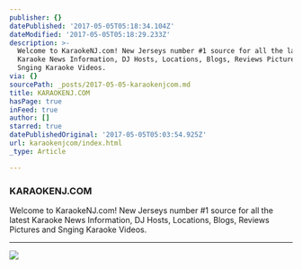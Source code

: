 ```yaml
---
publisher: {}
datePublished: '2017-05-05T05:18:34.104Z'
dateModified: '2017-05-05T05:18:29.233Z'
description: >-
  Welcome to KaraokeNJ.com! New Jerseys number #1 source for all the latest
  Karaoke News Information, DJ Hosts, Locations, Blogs, Reviews Pictures and
  Snging Karaoke Videos.
via: {}
sourcePath: _posts/2017-05-05-karaokenjcom.md
title: KARAOKENJ.COM
hasPage: true
inFeed: true
author: []
starred: true
datePublishedOriginal: '2017-05-05T05:03:54.925Z'
url: karaokenjcom/index.html
_type: Article

---
```

### **KARAOKENJ.COM**

Welcome to KaraokeNJ.com! New Jerseys number \#1 source for all the latest Karaoke News Information, DJ Hosts, Locations, Blogs, Reviews Pictures and Snging Karaoke Videos.

---

![](https://the-grid-user-content.s3-us-west-2.amazonaws.com/bf8a5d26-c0f8-47ab-a9bc-c797006205f7.jpg)